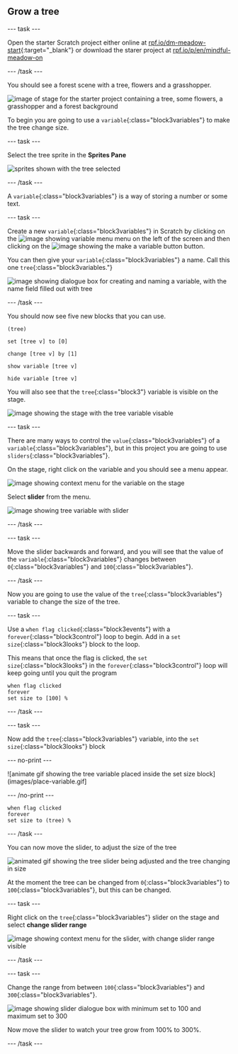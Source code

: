 ## Grow a tree

--- task ---

Open the starter Scratch project either online at [rpf.io/dm-meadow-start](https://rpf.io/serene-scene){:target="_blank"} or download the starer project at [rpf.io/p/en/mindful-meadow-on](https://rpf.io/p/en/serene-scene)

--- /task ---

You should see a forest scene with a tree, flowers and a grasshopper.

![image of stage for the starter project containing a tree, some flowers, a grasshopper and a forest background](images/stage_1.png)

To begin you are going to use a `variable`{:class="block3variables"} to make the tree change size.

--- task ---

Select the tree sprite in the **Sprites Pane**

![sprites shown with the tree selected](images/sprites.png)

--- /task ---

A `variable`{:class="block3variables"} is a way of storing a number or some text. 

--- task ---

Create a new `variable`{:class="block3variables"} in Scratch by clicking on the ![image showing variable menu](images/variable.png) menu on the left of the screen and then clicking on the ![image showing the make a variable button](images/make-a-variable.png) button.

You can then give your `variable`{:class="block3variables"} a name. Call this one `tree`{:class="block3variables."}

![image showing dialogue box for creating and naming a variable, with the name field filled out with tree](images/name-a-variable.png)

--- /task ---

You should now see five new blocks that you can use.

```blocks3
(tree)

set [tree v] to [0]

change [tree v] by [1]

show variable [tree v]

hide variable [tree v]
```

You will also see that the `tree`{:class="block3"} variable is visible on the stage.

![image showing the stage with the tree variable visable](images/stage_2.png)

--- task ---

There are many ways to control the `value`{:class="block3variables"} of a `variable`{:class="block3variables"}, but in this project you are going to use `sliders`{:class="block3variables"}.

On the stage, right click on the variable and you should see a menu appear.

![image showing context menu for the variable on the stage](images/variable-menu.png)

Select **slider** from the menu.

![image showing tree variable with slider](images/tree-slider.png)

--- /task ---

--- task ---

Move the slider backwards and forward, and you will see that the value of the `variable`{:class="block3variables"} changes between `0`{:class="block3variables"} and `100`{:class="block3variables"}.

--- /task ---

Now you are going to use the value of the `tree`{:class="block3variables"} variable to change the size of the tree.

--- task ---

Use a `when flag clicked`{:class="block3events"} with a `forever`{:class="block3control"} loop to begin. Add in a `set size`{:class="block3looks"} block to the loop.

This means that once the flag is clicked, the `set size`{:class="block3looks"} in the `forever`{:class="block3control"} loop will keep going until you quit the program

```blocks3
when flag clicked
forever
set size to [100] %
```

--- /task ---

--- task ---

Now add the `tree`{:class="block3variables"} variable, into the `set size`{:class="block3looks"} block

--- no-print ---

![animate gif showing the tree variable placed inside the set size block](images/place-variable.gif]

--- /no-print ---

```blocks3
when flag clicked
forever
set size to (tree) %
```

--- /task ---

You can now move the slider, to adjust the size of the tree

![animated gif showing the tree slider being adjusted and the tree changing in size](images/change-tree.gif)

At the moment the tree can be changed from `0`{:class="block3variables"} to `100`{:class="block3variables"}, but this can be changed.

--- task ---

Right click on the `tree`{:class="block3variables"} slider on the stage and select **change slider range**

![image showing context menu for the slider, with change slider range visible](images/slider-range.png)

--- /task ---

--- task ---

Change the range from between `100`{:class="block3variables"} and `300`{:class="block3variables"}.

![image showing slider dialogue box with minimum set to 100 and maximum set to 300](images/adjusted-range.png)

Now move the slider to watch your tree grow from 100% to 300%.

--- /task ---







